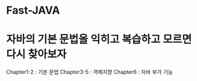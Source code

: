 # Fast-JAVA

자바의 기본 문법을 익히고 복습하고 모르면 다시 찾아보자
=======
Chapter1-2 : 기본 문법
Chapter3-5 : 객체지향
Chapter6 : 자바 부가 기능


